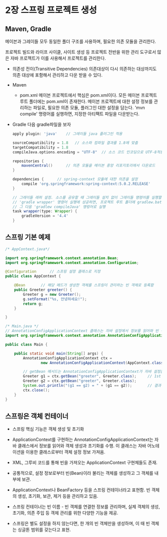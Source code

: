 # 2장 스프링 프로젝트 생성

## Maven, Gradle

메이븐과 그레이들 모두 동일한 폴더 구조를 사용하며, 필요한 의존 모듈을 관리한다.

프로젝트 빌드와 라이프 사이클, 사이트 생성 등 프로젝트 전반을 위한 관리 도구로서 많은 자바 프로젝트가 이를 사용해서 프로젝트를 관리한다.

* 의존성 전이(Transitive Dependencies)
의존대상이 다시 의존하는 대상까지도 의존 대상에 포함해서 관리하고 다운 받을 수 있다.

* Maven
    * pom.xml
    메이븐 프로젝트에서 핵심은 pom.xml이다. 모든 메이븐 프로젝트 루트 폴더에는 pom.xml이 존재한다.
    메이븐 프로젝트에 대한 설정 정보를 관리하는 파일로, 필요한 의존 모듈, 플러그인 대한 설정을 담는다.
    'mvn compile' 명령어를 실행하면, 지정한 아티팩트 파일을 다운받는다.

* Gradle
다음 gradle파일을 보자

    ```gradle
    apply plugin: 'java'	// 그레이들 java 플러그인 적용

    sourceCompatibility = 1.8	// 소스와 컴파일 결과를 1.8에 맞춤
    targetCompatibility = 1.8
    compileJava.options.encoding = "UTF-8"	// 소스 코드 인코딩으로 UTF-8적용

    repositories {
        mavenCentral()		// 의존 모듈을 메이븐 중앙 리포지토리에서 다운로드
    }

    dependencies {		// spring-context 모듈에 대한 의존을 설정
        compile 'org.springframework:spring-context:5.0.2.RELEASE'
    }

    // 그레이들 래퍼 설정. 소스를 공유할 때 그레이들 설치 없이 그레이들 명령어를 실행할 수 있는 래퍼 생성
    // 'gradle wrapper' 명령어 실행에 성공하면, 프로젝트 루트 폴더에 gradlew.bat, gradlew, gradle 폴더 생성.
    // 그 다음 'gradlew compileJava' 명렁어로 실행
    task wrapper(type: Wrapper) {
        gradleVersion = '4.4'
    }

    ```

## 스프링 기본 예제

```java
/* AppContext.java*/

import org.springframework.context.annotation.Bean;
import org.springframework.context.annotation.Configuration;

@Configuration		// 스프링 설정 클래스로 지정
public class AppContext {

	@Bean		// 해당 메드가 생성한 객체를 스프링이 관리하는 빈 객체로 등록함
	public Greeter greeter() {
		Greeter g = new Greeter();
		g.setFormat("%s, 안녕하세요!");
		return g;
	}

}

```


```java
/* Main.java */
// AnnotationConfigApplicationContext 클래스는 자바 설정에서 정보를 읽어와 빈 객체를 생성하고 관리
import org.springframework.context.annotation.AnnotationConfigApplicationContext;

public class Main {

	public static void main(String[] args) {
		AnnotationConfigApplicationContext ctx =
				new AnnotationConfigApplicationContext(AppContext.class); // 객체 생성시 앞서 작성한 AppContext 클래스를 생성자 파라미터로 전달. AppContext에서 정의한 @Bean 설정 정보를 읽어와 Greeter객체를 생성 및 초기화

        // getBean 메서드는 AnnotationConfigApplicationContext가 자바 설정을 읽어와 생성한 빈 객체 검색시 사용
		Greeter g1 = ctx.getBean("greeter", Greeter.class);		// 1st param : @Bean 어노테이션의 메서드 이름인 빈 객체의 이름. 2nd param : 검색할 빈 객체 타입.
		Greeter g2 = ctx.getBean("greeter", Greeter.class);
		System.out.println("(g1 == g2) = " + (g1 == g2));		// 결과 : true
		ctx.close();
	}
}


```



## 스프링은 객체 컨테이너
* 스프링 핵심 기능은 객체 생성 및 초기화

* ApplicationContext를 구현하는 AnnotationConfigApplicationContext는 자바 클래스에서 정보를 읽어와 객체 생성과 초기화를 수행. 이 클래스는 자바 어노테이션을 이용한 클래스로부터 객체 설정 정보 가져옴.

* XML, 그루비 코드를 통해 빈을 가져오는 ApplicationContext 구현체들도 존재.

* 공통적으로, 설정 정보로부터 빈(Bean)이라 불리는 객체를 생성하고 그 객체를 내부에 보관.

* ApplicationContext나 BeanFactory 등을 스프링 컨테이너라고 표현함. 빈 객체의 생성, 초기화, 보관, 제거 등을 관리하고 있음.

* 스프링 컨테이너는 빈 이름 - 빈 객체를 연결한 정보를 관리하며, 실제 객체의 생성, 초기화, 의존 주입 등 객체 관리를 위한 다양한 기능을 제공.

* 스프링은 별도 설정을 하지 않는다면, 한 개의 빈 객체만을 생성하며, 이 때 빈 객체는 싱글톤 범위를 갖는다고 표현.

